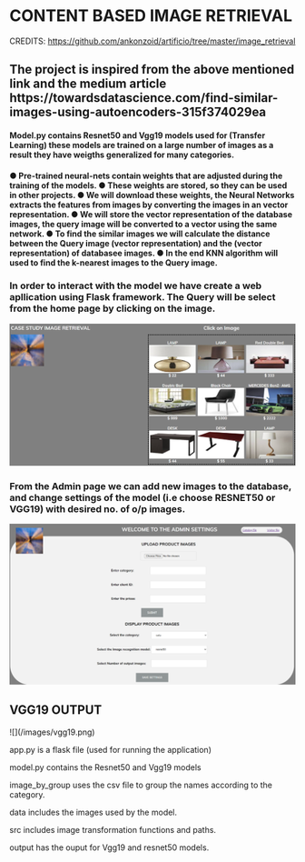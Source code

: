 # <h1> CONTENT BASED IMAGE RETRIEVAL </h1>

CREDITS: https://github.com/ankonzoid/artificio/tree/master/image_retrieval

<h2>The project is inspired from the above mentioned link and the medium article https://towardsdatascience.com/find-similar-images-using-autoencoders-315f374029ea</h2>

<h4>
Model.py contains Resnet50 and Vgg19 models used for (Transfer Learning) these models are trained on a large number of images as a result they have weigths generalized for many categories.</h4>
<h4>
●	Pre-trained neural-nets contain weights that are adjusted during the training of the models. ● These weights are stored, so they can be used in other projects.
●	We will download these weights, the Neural Networks extracts the features from images by converting the images in an vector representation. ● We will store the vector representation of the database images, the query image will be converted to a vector using the same network. ● To find the similar images we will calculate the distance between the Query image (vector representation) and the (vector representation) of databasee images. ● In the end KNN algorithm will used to find the k-nearest images to the Query image. 
</h4>

<h3> In order to interact with the model we have create a web apllication using Flask framework. The Query will be select from the home page by clicking on the image.</h3>

![](/images/home.png)
<br>

<h3> From the Admin page we can add new images to the database, and change settings of the model (i.e choose RESNET50 or VGG19) with desired no. of o/p images. </h3>

![](/images/admin.png)
<br>

<h2>  VGG19 OUTPUT </h2>
![](/images/vgg19.png)





app.py is a flask file (used for running the application)

model.py contains the Resnet50 and Vgg19 models

image_by_group uses the csv file to group the names according to the category.

data includes the images used by the model.

src includes image transformation functions and paths.

output has the ouput for Vgg19 and resnet50 models.
